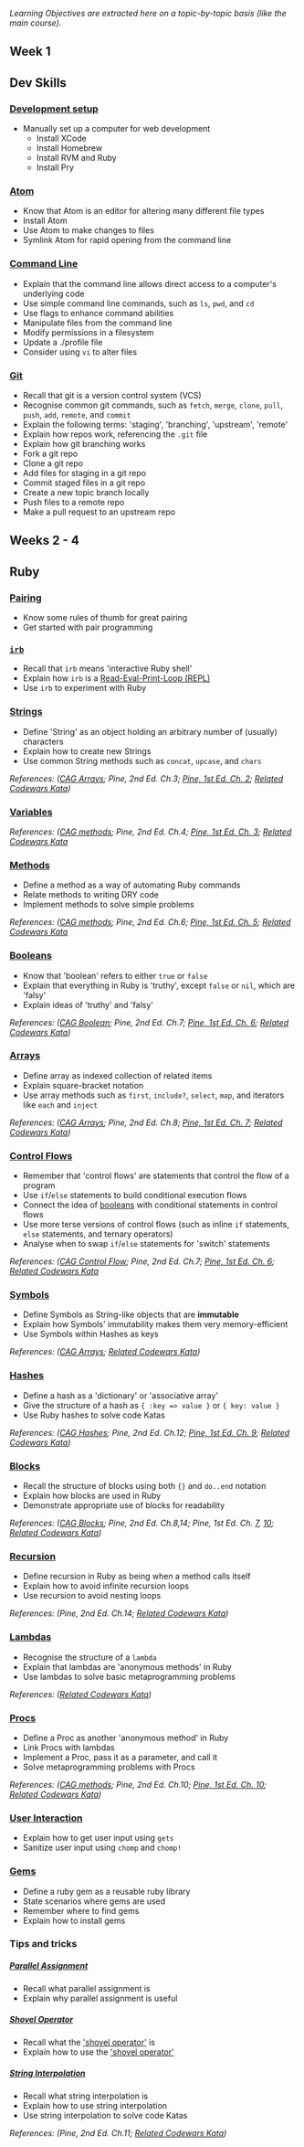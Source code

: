 *Learning Objectives are extracted here on a topic-by-topic basis (like the main course).*

## Week 1

## Dev Skills

### [Development setup](http://www.preparetocode.io/)
- Manually set up a computer for web development
  - Install XCode
  - Install Homebrew
  - Install RVM and Ruby
  - Install Pry

### [Atom](pills/installing_atom.md)
- Know that Atom is an editor for altering many different file types
- Install Atom
- Use Atom to make changes to files
- Symlink Atom for rapid opening from the command line

### [Command Line](pills/command_line.md)
- Explain that the command line allows direct access to a computer's underlying code
- Use simple command line commands, such as `ls`, `pwd`, and `cd`
- Use flags to enhance command abilities
- Manipulate files from the command line
- Modify permissions in a filesystem
- Update a ./profile file
- Consider using `vi` to alter files

### [Git](pills/git.md)
- Recall that git is a version control system (VCS)
- Recognise common git commands, such as `fetch`, `merge`, `clone`, `pull`, `push`, `add`, `remote`, and `commit`
- Explain the following terms: 'staging', 'branching', 'upstream', 'remote'
- Explain how repos work, referencing the `.git` file
- Explain how git branching works
- Fork a git repo
- Clone a git repo
- Add files for staging in a git repo
- Commit staged files in a git repo
- Create a new topic branch locally
- Push files to a remote repo
- Make a pull request to an upstream repo

## Weeks 2 - 4

## Ruby

### [Pairing](pills/pairing.md)
- Know some rules of thumb for great pairing
- Get started with pair programming

### [`irb`](http://blog.makersacademy.com/playing-in-irb/)
- Recall that `irb` means 'interactive Ruby shell'
- Explain how `irb` is a [Read-Eval-Print-Loop (REPL)](http://en.wikipedia.org/wiki/Read%E2%80%93eval%E2%80%93print_loop)
- Use `irb` to experiment with Ruby

### [Strings](pills/strings.md)
- Define 'String' as an object holding an arbitrary number of (usually) characters
- Explain how to create new Strings
- Use common String methods such as `concat`, `upcase`, and `chars`

*References: ([CAG Arrays](http://www.codecademy.com/glossary/ruby/strings); Pine, 2nd Ed. Ch.3; [Pine, 1st Ed. Ch. 2](https://pine.fm/LearnToProgram/chap_07.html); [Related Codewars Kata](http://www.codewars.com/kata/search/ruby?q=strings&r%5B%5D=-8&beta=false))*

### [Variables](pills/variables.md)

*References: ([CAG methods](http://www.codecademy.com/glossary/ruby/variables); Pine, 2nd Ed. Ch.4; [Pine, 1st Ed. Ch. 3](https://pine.fm/LearnToProgram/chap_10.html); [Related Codewars Kata](http://www.codewars.com/kata/search/ruby?q=variables&r%5B%5D=-8&r%5B%5D=-7&beta=false)*


### [Methods](pills/methods.md)
- Define a method as a way of automating Ruby commands
- Relate methods to writing DRY code
- Implement methods to solve simple problems

*References: ([CAG methods](http://www.codecademy.com/glossary/ruby/methods); Pine, 2nd Ed. Ch.6; [Pine, 1st Ed. Ch. 5](https://pine.fm/LearnToProgram/chap_05.html); [Related Codewars Kata](http://www.codewars.com/kata/search/ruby?q=method&r%5B%5D=-8&beta=false)*


### [Booleans](pills/boolean.md)
- Know that 'boolean' refers to either `true` or `false`
- Explain that everything in Ruby is 'truthy', except `false` or `nil`, which are 'falsy'
- Explain ideas of 'truthy' and 'falsy'

*References: ([CAG Boolean](http://www.codecademy.com/glossary/ruby/booleans); Pine, 2nd Ed. Ch.7; [Pine, 1st Ed. Ch. 6](https://pine.fm/LearnToProgram/chap_06.html); [Related Codewars Kata](http://www.codewars.com/kata/search/my-languages?q=boolean&r%5B%5D=-8&beta=false))*

### [Arrays](pills/arrays.md)

- Define array as indexed collection of related items
- Explain square-bracket notation
- Use array methods such as `first`, `include?`, `select`, `map`, and iterators like `each` and `inject`

*References: ([CAG Arrays](http://www.codecademy.com/glossary/ruby/arrays); Pine, 2nd Ed. Ch.8; [Pine, 1st Ed. Ch. 7](https://pine.fm/LearnToProgram/chap_07.html); [Related Codewars Kata](http://www.codewars.com/kata/search/ruby?q=array&r%5B%5D=-8&beta=false))*


### [Control Flows](pills/control_flow.md)
- Remember that 'control flows' are statements that control the flow of a program
- Use `if`/`else` statements to build conditional execution flows
- Connect the idea of [booleans](pills/boolean.md) with conditional statements in control flows
- Use more terse versions of control flows (such as inline `if` statements, `else` statements, and ternary operators)
- Analyse when to swap `if`/`else` statements for 'switch' statements

*References: ([CAG Control Flow](http://www.codecademy.com/glossary/ruby/if-unless-elsif-and-else); Pine, 2nd Ed. Ch.7; [Pine, 1st Ed. Ch. 6](https://pine.fm/LearnToProgram/chap_06.html); [Related Codewars Kata](http://www.codewars.com/kata/search/ruby?q=control+flow&r%5B%5D=-8&beta=false)*

### [Symbols](pills/symbols.md)
- Define Symbols as String-like objects that are **immutable**
- Explain how Symbols' immutability makes them very memory-efficient
- Use Symbols within Hashes as keys

*References: ([CAG Arrays](http://www.codecademy.com/glossary/ruby/symbols); [Related Codewars Kata](http://www.codewars.com/kata/search/ruby?q=symbol&r%5B%5D=-8&r%5B%5D=-7&beta=false))*

### [Hashes](pills/hashes.md)
- Define a hash as a 'dictionary' or 'associative array'
- Give the structure of a hash as `{ :key => value }` or `{ key: value }`
- Use Ruby hashes to solve code Katas

*References: ([CAG Hashes](http://www.codecademy.com/glossary/ruby/hashes); Pine, 2nd Ed. Ch.12; [Pine, 1st Ed. Ch. 9](https://pine.fm/LearnToProgram/chap_09.html); [Related Codewars Kata](http://www.codewars.com/kata/search/ruby?q=hash&r%5B%5D=-7&r%5B%5D=-8&beta=false))*

### [Blocks](pills/blocks.md)
- Recall the structure of blocks using both `{}` and `do..end` notation
- Explain how blocks are used in Ruby
- Demonstrate appropriate use of blocks for readability

*References: ([CAG Blocks](http://www.codecademy.com/glossary/ruby/blocks); Pine, 2nd Ed. Ch.8,14; Pine, 1st Ed. Ch. [7](https://pine.fm/LearnToProgram/chap_07.html), [10](https://pine.fm/LearnToProgram/chap_10.html); [Related Codewars Kata](http://www.codewars.com/kata/search/ruby?q=block&r%5B%5D=-8&beta=false))*


### [Recursion](pills/recursion.md)
- Define recursion in Ruby as being when a method calls itself
- Explain how to avoid infinite recursion loops
- Use recursion to avoid nesting loops

*References: (Pine, 2nd Ed. Ch.14; [Related Codewars Kata](http://www.codewars.com/kata/search/ruby?q=recursion&r%5B%5D=-8&r%5B%5D=-7&r%5B%5D=-6&beta=false))*

### [Lambdas](pills/lambdas.md)
- Recognise the structure of a `lambda`
- Explain that lambdas are 'anonymous methods' in Ruby
- Use lambdas to solve basic metaprogramming problems

*References: ([Related Codewars Kata](http://www.codewars.com/kata/search/ruby?q=lambdas&r%5B%5D=-8&r%5B%5D=-7&beta=false))*

### [Procs](pills/procs.md)
- Define a Proc as another 'anonymous method' in Ruby
- Link Procs with lambdas
- Implement a Proc, pass it as a parameter, and call it
- Solve metaprogramming problems with Procs

*References: ([CAG methods](http://www.codecademy.com/glossary/ruby/methods); Pine, 2nd Ed. Ch.10; [Pine, 1st Ed. Ch. 10](https://pine.fm/LearnToProgram/chap_10.html); [Related Codewars Kata](http://www.codewars.com/kata/search/ruby?q=procs&r%5B%5D=-8&r%5B%5D=-7&r%5B%5D=-6&beta=false))*

### [User Interaction](pills/user_interaction.md)
- Explain how to get user input using `gets`
- Sanitize user input using `chomp` and `chomp!`

### [Gems](pills/gems.md)
- Define a ruby gem as a reusable ruby library
- State scenarios where gems are used
- Remember where to find gems
- Explain how to install gems


### Tips and tricks

##### [Parallel Assignment](pills/parallel_assignment.md)
- Recall what parallel assignment is
- Explain why parallel assignment is useful

##### [Shovel Operator](pills/shovel_operator.md)

- Recall what the ['shovel operator'](pills/shovel_operator.md) is
- Explain how to use the ['shovel operator'](pills/shovel_operator.md)

##### [String Interpolation](pills/string_interpolation.md)
- Recall what string interpolation is
- Explain how to use string interpolation
- Use string interpolation to solve code Katas

*References: (Pine, 2nd Ed. Ch.11; [Related Codewars Kata](http://www.codewars.com/kata/search/ruby?q=interpolation&r%5B%5D=-8&r%5B%5D=-7&r%5B%5D=-6&beta=false))*
